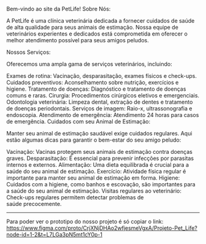 Bem-vindo ao site da PetLife!
Sobre Nós:

A PetLife é uma clínica veterinária dedicada a fornecer cuidados de saúde de alta qualidade para seus animais de estimação. Nossa equipe de veterinários experientes e dedicados está comprometida em oferecer o melhor atendimento possível para seus amigos peludos.

Nossos Serviços:

Oferecemos uma ampla gama de serviços veterinários, incluindo:

Exames de rotina: Vacinação, desparasitação, exames físicos e check-ups.
Cuidados preventivos: Aconselhamento sobre nutrição, exercícios e higiene.
Tratamento de doenças: Diagnóstico e tratamento de doenças comuns e raras.
Cirurgia: Procedimentos cirúrgicos eletivos e emergenciais.
Odontologia veterinária: Limpeza dental, extração de dentes e tratamento de doenças periodontais.
Serviços de imagem: Raio-x, ultrassonografia e endoscopia.
Atendimento de emergência: Atendimento 24 horas para casos de emergência.
Cuidados com seu Animal de Estimação:

Manter seu animal de estimação saudável exige cuidados regulares. Aqui estão algumas dicas para garantir o bem-estar do seu amigo peludo:

Vacinação: Vacinas protegem seus animais de estimação contra doenças graves.
Desparasitação: É essencial para prevenir infecções por parasitas internos e externos.
Alimentação: Uma dieta equilibrada é crucial para a saúde do seu animal de estimação.
Exercício: Atividade física regular é importante para manter seu animal de estimação em forma.
Higiene: Cuidados com a higiene, como banhos e escovação, são importantes para a saúde do seu animal de estimação.
Visitas regulares ao veterinário: Check-ups regulares permitem detectar problemas de saúde precocemente.

-------------------------------------------------------------------------------------------------------------------------------------------------------------------

Para poder ver o prototipo do nosso projeto é só copiar o link: https://www.figma.com/proto/CrjXNjDHAo2wfjesmeVgxA/Projeto-Pet_Life?node-id=1-2&t=L7LGa3pN5mt1cY0p-1
